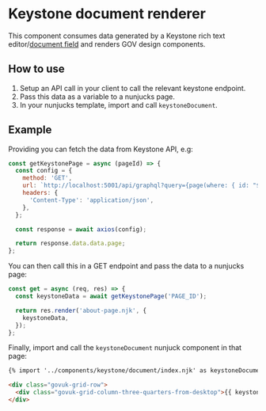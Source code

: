 # Keystone document renderer

This component consumes data generated by a Keystone rich text editor/[document field](https://keystonejs.com/docs/guides/document-fields) and renders GOV design components.

## How to use

1. Setup an API call in your client to call the relevant keystone endpoint.
2. Pass this data as a variable to a nunjucks page.
3. In your nunjucks template, import and call `keystoneDocument`.

## Example

Providing you can fetch the data from Keystone API, e.g:

```js
const getKeystonePage = async (pageId) => {
  const config = {
    method: 'GET',
    url: `http://localhost:5001/api/graphql?query={page(where: { id: "${pageId}" }) {heading, content {document}}}`,
    headers: {
      'Content-Type': 'application/json',
    },
  };

  const response = await axios(config);

  return response.data.data.page;
};
```

You can then call this in a GET endpoint and pass the data to a nunjucks page:

```js
const get = async (req, res) => {
  const keystoneData = await getKeystonePage('PAGE_ID');

  return res.render('about-page.njk', {
    keystoneData,
  });
};
```

Finally, import and call the `keystoneDocument` nunjuck component in that page:

```html
{% import '../components/keystone/document/index.njk' as keystoneDocument %}

<div class="govuk-grid-row">
  <div class="govuk-grid-column-three-quarters-from-desktop">{{ keystoneDocument.render({ document: keystoneData.content.document }) }}</div>
</div>
```
